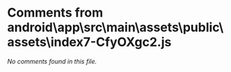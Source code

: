 # Comments from android\app\src\main\assets\public\assets\index7-CfyOXgc2.js

*No comments found in this file.*
